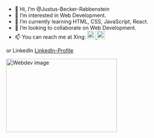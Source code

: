- 👋 Hi, I’m @Justus-Becker-Rabbenstein
- 👀 I’m interested in Web Development.
- 🌱 I’m currently learning HTML, CSS, JavaScript, React.
- 💞️ I’m looking to collaborate on Web Development.
- 📫 You can reach me at Xing: <a href="https://www.xing.com/profile/Justus_BeckerRabbenstein">
  <img align="" alt="Justus Becker-Rabbenstein Xing" width="22px" src="https://banner2.cleanpng.com/20180414/ddq/kisspng-xing-logo-computer-icons-tiff-5ad290dac0a977.1170864115237490827892.jpg" />
</a> <a href="https://de.linkedin.com/in/justus-becker-rabbenstein-b33b07177">
  <img align="" alt="Justus Becker-Rabbenstein LinkedIn" width="22px" src="https://play-lh.googleusercontent.com/kMofEFLjobZy_bCuaiDogzBcUT-dz3BBbOrIEjJ-hqOabjK8ieuevGe6wlTD15QzOqw=w240-h480-rw" />
</a>

 or LinkedIn [LinkedIn-Profile]()

<img src="https://www.onlinecoursereport.com/wp-content/uploads/2020/07/shutterstock_394793860-1024x784.jpg" alt="Webdev image" width ="300px" height="200px" />

<!---
Justus-Becker-Rabbenstein/Justus-Becker-Rabbenstein is a ✨ special ✨ repository because its `README.md` (this file) appears on your GitHub profile.
You can click the Preview link to take a look at your changes.
--->
